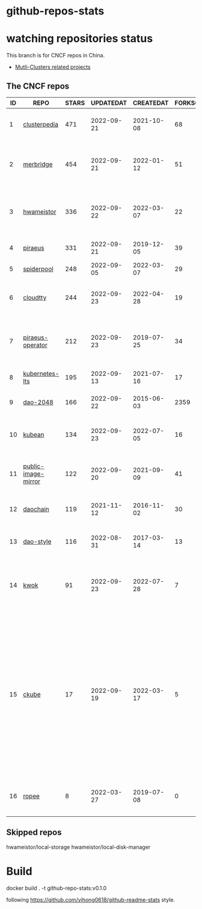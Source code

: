 # github-repos-stats

# watching repositories status

This branch is for CNCF repos in China.
- [Mutli-Clusters related projects](https://github.com/pacoxu/github-repos-stats/tree/multi-clusters)


<!--START_SECTION:github_repos-->
## The CNCF repos
| ID |                                   REPO                                   | STARS | UPDATEDAT  | CREATEDAT  | FORKSCOUNT |                                                                                                                     DESCRIPTIONS                                                                                                                     |
|----|--------------------------------------------------------------------------|-------|------------|------------|------------|------------------------------------------------------------------------------------------------------------------------------------------------------------------------------------------------------------------------------------------------------|
|  1 | [clusterpedia](https://github.com/clusterpedia-io/clusterpedia)          |   471 | 2022-09-21 | 2021-10-08 |         68 | The Encyclopedia of Kubernetes clusters                                                                                                                                                                                                              |
|  2 | [merbridge](https://github.com/merbridge/merbridge)                      |   454 | 2022-09-21 | 2022-01-12 |         51 | Use eBPF to speed up your Service Mesh like crossing an Einstein-Rosen Bridge.                                                                                                                                                                       |
|  3 | [hwameistor](https://github.com/hwameistor/hwameistor)                   |   336 | 2022-09-22 | 2022-03-07 |         22 | Hwameistor is an HA local storage system for cloud-native stateful workloads.                                                                                                                                                                        |
|  4 | [piraeus](https://github.com/piraeusdatastore/piraeus)                   |   331 | 2022-09-21 | 2019-12-05 |         39 | High Available Datastore for Kubernetes                                                                                                                                                                                                              |
|  5 | [spiderpool](https://github.com/spidernet-io/spiderpool)                 |   248 | 2022-09-05 | 2022-03-07 |         29 | kubernetes ipam                                                                                                                                                                                                                                      |
|  6 | [cloudtty](https://github.com/cloudtty/cloudtty)                         |   244 | 2022-09-23 | 2022-04-28 |         19 | A Friendly Kubernetes CloudShell (Web Terminal) !                                                                                                                                                                                                    |
|  7 | [piraeus-operator](https://github.com/piraeusdatastore/piraeus-operator) |   212 | 2022-09-23 | 2019-07-25 |         34 | The Piraeus Operator manages LINSTOR clusters in Kubernetes.                                                                                                                                                                                         |
|  8 | [kubernetes-lts](https://github.com/klts-io/kubernetes-lts)              |   195 | 2022-09-13 | 2021-07-16 |         17 | Kubernetes LTS(long term support)                                                                                                                                                                                                                    |
|  9 | [dao-2048](https://github.com/DaoCloud/dao-2048)                         |   166 | 2022-09-22 | 2015-06-03 |       2359 | 2048 is a number puzzle game.                                                                                                                                                                                                                        |
| 10 | [kubean](https://github.com/kubean-io/kubean)                            |   134 | 2022-09-23 | 2022-07-05 |         16 | Kubernetes lifecycle management operator based on kubespray.                                                                                                                                                                                         |
| 11 | [public-image-mirror](https://github.com/DaoCloud/public-image-mirror)   |   122 | 2022-09-20 | 2021-09-09 |         41 | 很多镜像都在国外。比如 gcr 。国内下载很慢，需要加速。                                                                                                                                                                                                |
| 12 | [daochain](https://github.com/DaoCloud/daochain)                         |   119 | 2021-11-12 | 2016-11-02 |         30 | Docker image verification system based on Ethereum                                                                                                                                                                                                   |
| 13 | [dao-style](https://github.com/DaoCloud/dao-style)                       |   116 | 2022-08-31 | 2017-03-14 |         13 | 🎉 A high quality component library built on Vue.js 2.0                                                                                                                                                                                              |
| 14 | [kwok](https://github.com/kubernetes-sigs/kwok)                          |    91 | 2022-09-23 | 2022-07-28 |          7 | Simulate thousands of fake kubelets, on a laptop with minimum resource footprint.                                                                                                                                                                    |
| 15 | [ckube](https://github.com/DaoCloud/ckube)                               |    17 | 2022-09-19 | 2022-03-17 |          5 | Kubernetes APIServer 高性能代理组件，代理 APIServer 的 List 请求，其它类型的请求会直接反向代理到原生 APIServer。 CKube 还额外支持了分页、搜索和索引等功能。 并且，CKube 100% 兼容原生 kubectl 和 kube client sdk，只需要简单的配置即可实现全局替换。 |
| 16 | [ropee](https://github.com/DaoCloud/ropee)                               |     8 | 2022-03-27 | 2019-07-08 |          0 | A scalable prometheus remote storage adapter for splunk.                                                                                                                                                                                             |



## Skipped repos
hwameistor/local-storage
hwameistor/local-disk-manager<!--END_SECTION:github_repos-->

# Build

docker build . -t github-repo-stats:v0.1.0

following https://github.com/yihong0618/github-readme-stats style.

